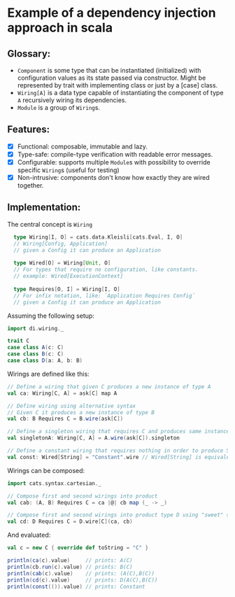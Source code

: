 # Example of a dependency injection approach in scala

## Glossary:
- `Component` is some type that can be instantiated (initialized) with configuration values as its state passed via constructor. Might be represented by trait with implementing class or just by a [case] class. 
- `Wiring[A]` is a data type capable of instantiating the component of type `A` recursively wiring its dependencies.
- `Module` is a group of `Wiring`s.

## Features:
- [x] Functional: composable, immutable and lazy.
- [x] Type-safe: compile-type verification with readable error messages.
- [x] Configurable: supports multiple `Module`s with possibility to override specific `Wiring`s (useful for testing)
- [x] Non-intrusive: components don't know how exactly they are wired together.

## Implementation:

The central concept is `Wiring`

```scala
  type Wiring[I, O] = cats.data.Kleisli[cats.Eval, I, O] 
  // Wiring[Config, Application]
  // given a Config it can produce an Application
  
  type Wired[O] = Wiring[Unit, O] 
  // For types that require no configuration, like constants.
  // example: Wired[ExecutionContext]  
  
  type Requires[O, I] = Wiring[I, O] 
  // For infix notation, like: `Application Requires Config`
  // given a Config it can produce an Application
```

Assuming the following setup:

```scala
import di.wiring._

trait C
case class A(c: C)
case class B(c: C)
case class D(a: A, b: B)
```

Wirings are defined like this:

```scala
// Define a wiring that given C produces a new instance of type A
val ca: Wiring[C, A] = ask[C] map A

// Define wiring using alternative syntax
// Given C it produces a new instance of type B
val cb: B Requires C = B.wire(ask[C])

// Define a singleton wiring that requires C and produces same instance of A each time its evaluated
val singletonA: Wiring[C, A] = A.wire(ask[C]).singleton

// Define a constant wiring that requires nothing in order to produce String
val const: Wired[String] = "Constant".wire // Wired[String] is equivalent to Wiring[Unit, String]
```

Wirings can be composed:

```scala
import cats.syntax.cartesian._

// Compose first and second wirings into product
val cab: (A, B) Requires C = ca |@| cb map (_ -> _)

// Compose first and second wirings into product type D using "sweet" syntax
val cd: D Requires C = D.wire[C](ca, cb) 
```

And evaluated:

```scala
val c = new C { override def toString = "C" }

println(ca(c).value)     // prints: A(C)
println(cb.run(c).value) // prints: B(C)
println(cab(c).value)    // prints: (A(C),B(C))
println(cd(c).value)     // prints: D(A(C),B(C))
println(const(()).value) // prints: Constant
```
